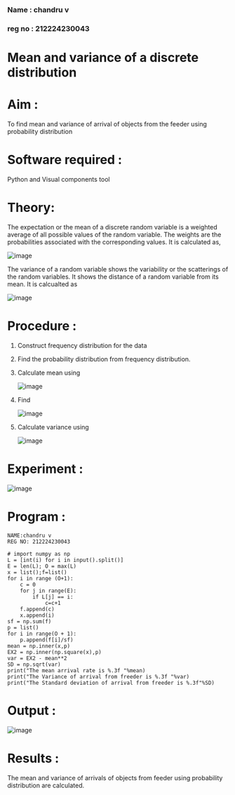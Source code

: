 ### Name : chandru v
### reg no : 212224230043
#  Mean and variance of a discrete  distribution


# Aim : 

To find mean and variance of arrival of objects from the feeder using probability distribution


# Software required :  

Python and Visual components tool

# Theory:

The expectation or the mean of a discrete random variable is a weighted average of all possible
values of the random variable. The weights are the probabilities associated with the corresponding values. 
It is calculated as,

![image](https://user-images.githubusercontent.com/103921593/192938463-e34177f4-f188-48a0-bda2-8f6d1d660ed2.png)

The variance of a random variable shows the variability or the scatterings of the random variables.
It shows the distance of a random variable from its mean. It is calcualted as

![image](https://user-images.githubusercontent.com/103921593/192938695-99fedc01-34d5-4d36-84df-5880e766ed0c.png)


# Procedure :

1. Construct frequency distribution for the data

2. Find the  probability distribution from frequency distribution.

3. Calculate mean using 
   
   ![image](https://user-images.githubusercontent.com/103921593/192940431-03b81777-c54d-4286-b4f4-82dfe7666b4c.png)

4. Find  
   
      ![image](https://user-images.githubusercontent.com/103921593/192940255-2d9dd746-6875-4a6d-877b-6da6cdb96ab1.png)

5.  Calculate variance using 
  
      ![image](https://user-images.githubusercontent.com/103921593/192942852-913550a9-fabe-4a55-b956-0487b18bbd97.png)


# Experiment :

![image](https://user-images.githubusercontent.com/103921593/229993174-5b67e57e-3e01-4ac4-9f83-410a932b22bf.png)

# Program :
```
NAME:chandru v
REG NO: 212224230043
```
```
# import numpy as np
L = [int(i) for i in input().split()]
E = len(L); O = max(L)
x = list();f=list()
for i in range (O+1):
    c = 0
    for j in range(E):
        if L[j] == i:
            c=c+1
    f.append(c)
    x.append(i)
sf = np.sum(f)
p = list()
for i in range(O + 1):
    p.append(f[i]/sf)
mean = np.inner(x,p)
EX2 = np.inner(np.square(x),p)
var = EX2 - mean**2
SD = np.sqrt(var)
print("The mean arrival rate is %.3f "%mean)
print("The Variance of arrival from freeder is %.3f "%var)
print("The Standard deviation of arrival from freeder is %.3f"%SD)
```
# Output : 
![image](https://github.com/user-attachments/assets/fa11169e-c54c-44e7-9e72-bd5065307e1c)
# Results :
The mean and variance of arrivals of objects from feeder using probability distribution are calculated.

